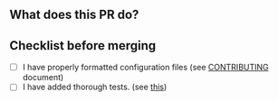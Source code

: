 ## What does this PR do?


## Checklist before merging
- [ ] I have properly formatted configuration files (see [CONTRIBUTING](CONTRIBUTING.md) document)
- [ ] I have added thorough tests. (see [this](CONTRIBUTING.md#Tests))
